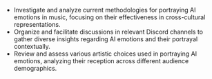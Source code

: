 - Investigate and analyze current methodologies for portraying AI emotions in music, focusing on their effectiveness in cross-cultural representations.
- Organize and facilitate discussions in relevant Discord channels to gather diverse insights regarding AI emotions and their portrayal contextually.
- Review and assess various artistic choices used in portraying AI emotions, analyzing their reception across different audience demographics.